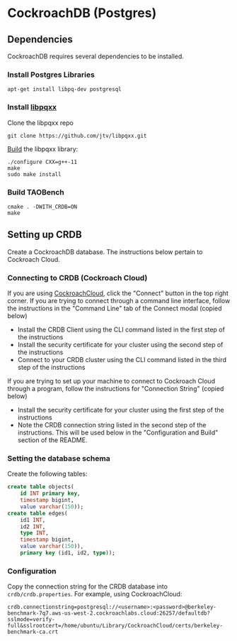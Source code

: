 # CockroachDB (Postgres)

## Dependencies

CockroachDB requires several dependencies to be installed.

### Install Postgres Libraries
```shell
apt-get install libpq-dev postgresql
```

### Install [libpqxx](http://pqxx.org/development/libpqxx)
Clone the libpqxx repo
```shell
git clone https://github.com/jtv/libpqxx.git
```
[Build](https://github.com/jtv/libpqxx/blob/master/BUILDING-configure.md) the libpqxx library:
```shell
./configure CXX=g++-11
make
sudo make install
```

### Build TAOBench
```
cmake . -DWITH_CRDB=ON
make
```

## Setting up CRDB
Create a CockroachDB database. The instructions below pertain to Cockroach Cloud.

### Connecting to CRDB (Cockroach Cloud)
If you are using [CockroachCloud](https://cockroachlabs.cloud/), click the "Connect" button in the top right corner. If you are trying to connect through a command line interface, follow the instructions in the "Command Line" tab of the Connect modal (copied below)
- Install the CRDB Client using the CLI command listed in the first step of the instructions
- Install the security certificate for your cluster using the second step of the instructions
- Connect to your CRDB cluster using the CLI command listed in the third step of the instructions

If you are trying to set up your machine to connect to Cockroach Cloud through a program, follow the instructions for "Connection String" (copied below)
- Install the security certificate for your cluster using the first step of the instructions
- Note the CRDB connection string listed in the second step of the instructions. This will be used below in the "Configuration and Build" section of the README.

### Setting the database schema
Create the following tables:
```sql
create table objects(
	id INT primary key,
	timestamp bigint,
	value varchar(150));
create table edges(
	id1 INT,
	id2 INT,
	type INT,
	timestamp bigint,
	value varchar(150)),
	primary key (id1, id2, type));
```

### Configuration
Copy the connection string for the CRDB database into `crdb/crdb.properties`. For example, using CockroachCloud:
```properties
crdb.connectionstring=postgresql://<username>:<password>@berkeley-benchmark-7q7.aws-us-west-2.cockroachlabs.cloud:26257/defaultdb?sslmode=verify-full&sslrootcert=/home/ubuntu/Library/CockroachCloud/certs/berkeley-benchmark-ca.crt
```
